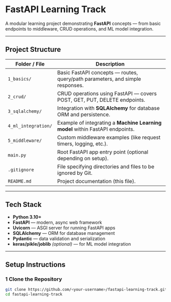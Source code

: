#  FastAPI Learning Track

A modular learning project demonstrating **FastAPI** concepts — from basic endpoints to middleware, CRUD operations, and ML model integration.

---

##  Project Structure

| Folder / File | Description |
|----------------|-------------|
| `1_basics/` | Basic FastAPI concepts — routes, query/path parameters, and simple responses. |
| `2_crud/` | CRUD operations using FastAPI — covers POST, GET, PUT, DELETE endpoints. |
| `3_sqlalchemy/` | Integration with **SQLAlchemy** for database ORM and persistence. |
| `4_ml_integration/` | Example of integrating a **Machine Learning model** within FastAPI endpoints. |
| `5_middleware/` | Custom middleware examples (like request timers, logging, etc.). |
| `main.py` | Root FastAPI app entry point (optional depending on setup). |
| `.gitignore` | File specifying directories and files to be ignored by Git. |
| `README.md` | Project documentation (this file). |

---

##  Tech Stack

- **Python 3.10+**
- **FastAPI** — modern, async web framework
- **Uvicorn** — ASGI server for running FastAPI apps
- **SQLAlchemy** — ORM for database management
- **Pydantic** — data validation and serialization
- **keras/pikle/joblib** *(optional)* — for ML model integration

---

##  Setup Instructions

### 1️ Clone the Repository
```bash
git clone https://github.com/<your-username>/fastapi-learning-track.git
cd fastapi-learning-track
